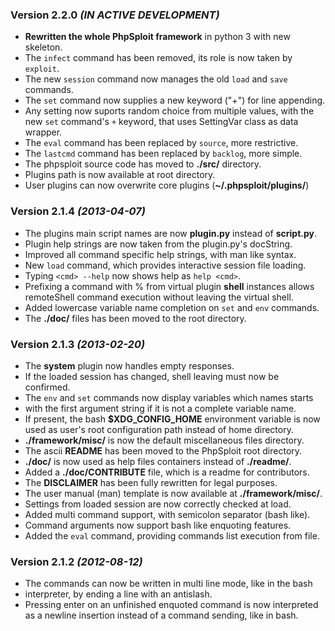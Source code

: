 ### Version 2.2.0 *(IN ACTIVE DEVELOPMENT)*
- **Rewritten the whole PhpSploit framework** in python 3 with new skeleton.
- The `infect` command has been removed, its role is now taken by `exploit`.
- The new `session` command now manages the old `load` and `save` commands.
- The `set` command now supplies a new keyword ("+") for line appending.
- Any setting now suports random choice from multiple values, with the new
`set` command's `+` keyword, that uses SettingVar class as data wrapper.
- The `eval` command has been replaced by `source`, more restrictive.
- The `lastcmd` command has been replaced by `backlog`, more simple.
- The phpsploit source code has moved to **./src/** directory.
- Plugins path is now available at root directory.
- User plugins can now overwrite core plugins (**~/.phpsploit/plugins/**)

### Version 2.1.4 *(2013-04-07)*
- The plugins main script names are now **plugin.py** instead of **script.py**.
- Plugin help strings are now taken from the plugin.py's docString.
- Improved all command specific help strings, with man like syntax.
- New `load` command, which provides interactive session file loading.
- Typing `<cmd> --help` now shows help as `help <cmd>`.
- Prefixing a command with % from virtual plugin **shell** instances allows
    remoteShell command execution without leaving the virtual shell.
- Added lowercase variable name completion on `set` and `env` commands.
- The **./doc/** files has been moved to the root directory.

### Version 2.1.3 *(2013-02-20)*
- The **system** plugin now handles empty responses.
- If the loaded session has changed, shell leaving must now be confirmed.
- The `env` and `set` commands now display variables which names starts
- with the first argument string if it is not a complete variable name.
- If present, the bash **$XDG_CONFIG_HOME** environment variable is now used
as user's root configuration path instead of home directory.
- **./framework/misc/** is now the default miscellaneous files directory.
- The ascii **README** has been moved to the PhpSploit root directory.
- **./doc/** is now used as help files containers instead of **./readme/**.
- Added a **./doc/CONTRIBUTE** file, which is a readme for contributors.
- The **DISCLAIMER** has been fully rewritten for legal purposes.
- The user manual (man) template is now available at **./framework/misc/**.
- Settings from loaded session are now correctly checked at load.
- Added multi command support, with semicolon separator (bash like).
- Command arguments now support bash like enquoting features.
- Added the `eval` command, providing commands list execution from file.

### Version 2.1.2 *(2012-08-12)*
- The commands can now be written in multi line mode, like in the bash
- interpreter, by ending a line with an antislash.
- Pressing enter on an unfinished enquoted command is now interpreted as
a newline insertion instead of a command sending, like in bash.
